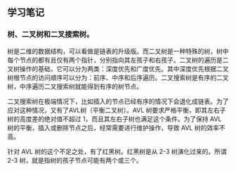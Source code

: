 ## 学习笔记

### 树、二叉树和二叉搜索树。
树是二维的数据结构，可以看做是链表的升级版。而二叉树是一种特殊的树，树中每个节点的都有且仅有两个指针，分别指向其左孩子和右孩子。二叉树的遍历是二叉树操作的基础，它可以分为两类：深度优先和广度优先。其中深度优先根据二叉树根节点的访问顺序可以分为：前序、中序和后序遍历。二叉搜索树是有序的二叉树，中序遍历二叉搜索树就能得到有序的树节点。

二叉搜索树在极端情况下，比如插入的节点已经有序的情况下会退化成链表。为了应对这种情况，又有了AVL树（平衡二叉树）。AVL 树要求严格平衡，即其左右子树的高度差的绝对值不超过 1，而且其左右子树也满足这个条件。为了保持 AVL 树的平衡，插入或删除节点之后，经常需要进行维护操作，导致 AVL 树的效率不高。


针对 AVL 树的这个不足之处，有了红黑树。红黑树是从 2-3 树演化过来的。所谓 2-3 树，就是指树的孩子节点可能有两个或三个。
